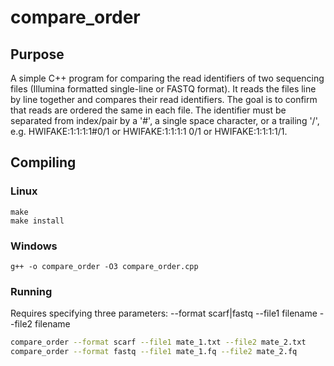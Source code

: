 compare_order
=============

## Purpose
A simple C++ program for comparing the read identifiers of two sequencing files (Illumina formatted single-line or FASTQ format). It reads the files line by line together and compares their read identifiers. The goal is to confirm that reads are ordered the same in each file. The identifier must be separated from index/pair by a '#', a single space character, or a trailing '/', e.g. HWIFAKE:1:1:1:1#0/1 or HWIFAKE:1:1:1:1 0/1 or HWIFAKE:1:1:1:1/1.

## Compiling

### Linux
    make
	make install

### Windows
    g++ -o compare_order -O3 compare_order.cpp
	
### Running
Requires specifying three parameters:
--format scarf|fastq
--file1 filename
--file2 filename

```bash
compare_order --format scarf --file1 mate_1.txt --file2 mate_2.txt
compare_order --format fastq --file1 mate_1.fq --file2 mate_2.fq
```
